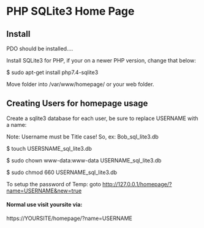 # PHP SQLite3 Home Page

## Install

PDO should be installed....

Install SQLite3 for PHP, if your on a newer PHP version, change that below:

$ sudo apt-get install php7.4-sqlite3

Move folder into /var/www/homepage/ or your web folder.

## Creating Users for homepage usage

Create a sqlite3 database for each user, be sure to replace USERNAME with a name:

Note: Username must be Title case! So, ex: Bob_sql_lite3.db

$ touch USERSNAME_sql_lite3.db

$ sudo chown www-data:www-data USERNAME_sql_lite3.db

$ sudo chmod 660 USERNAME_sql_lite3.db

To setup the password of Temp: goto http://127.0.0.1/homepage/?name=USERNAME&new=true

#### Normal use visit yoursite via:

https://YOURSITE/homepage/?name=USERNAME
